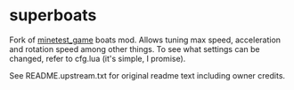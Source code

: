 # superboats

Fork of [minetest_game](https://github.com/minetest/minetest_game) boats mod.
Allows tuning max speed, acceleration and rotation speed among other things.
To see what settings can be changed, refer to cfg.lua (it's simple, I promise).

See README.upstream.txt for original readme text including owner credits.
